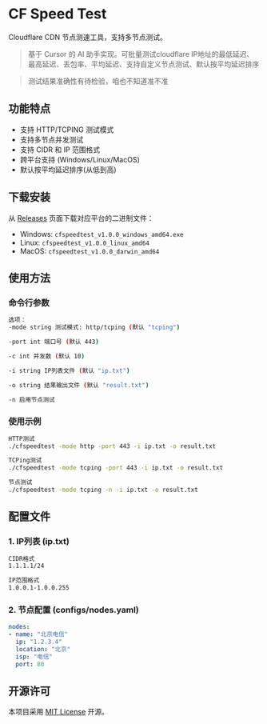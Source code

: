 # CF Speed Test

Cloudflare CDN 节点测速工具，支持多节点测试。

> 基于 Cursor 的 AI 助手实现。可批量测试cloudflare IP地址的最低延迟、最高延迟、丢包率、平均延迟、支持自定义节点测试、默认按平均延迟排序

> 测试结果准确性有待检验，咱也不知道准不准

## 功能特点

- 支持 HTTP/TCPING 测试模式
- 支持多节点并发测试
- 支持 CIDR 和 IP 范围格式
- 跨平台支持 (Windows/Linux/MacOS)
- 默认按平均延迟排序(从低到高)

## 下载安装

从 [Releases](https://github.com/OP404OP/cfspeedtest/releases) 页面下载对应平台的二进制文件：

- Windows: `cfspeedtest_v1.0.0_windows_amd64.exe`
- Linux: `cfspeedtest_v1.0.0_linux_amd64`
- MacOS: `cfspeedtest_v1.0.0_darwin_amd64`

## 使用方法

### 命令行参数
```bash
选项：
-mode string 测试模式: http/tcping (默认 "tcping")

-port int 端口号 (默认 443)

-c int 并发数 (默认 10)

-i string IP列表文件 (默认 "ip.txt")

-o string 结果输出文件 (默认 "result.txt")

-n 启用节点测试
```

### 使用示例
```bash
HTTP测试
./cfspeedtest -mode http -port 443 -i ip.txt -o result.txt

TCPing测试
./cfspeedtest -mode tcping -port 443 -i ip.txt -o result.txt

节点测试
./cfspeedtest -mode tcping -n -i ip.txt -o result.txt
```

## 配置文件

### 1. IP列表 (ip.txt)
```bash
CIDR格式
1.1.1.1/24

IP范围格式
1.0.0.1-1.0.0.255
```
### 2. 节点配置 (configs/nodes.yaml)
```yaml
nodes:
- name: "北京电信"
  ip: "1.2.3.4"
  location: "北京"
  isp: "电信"
  port: 80
```

## 开源许可

本项目采用 [MIT License](LICENSE) 开源。
